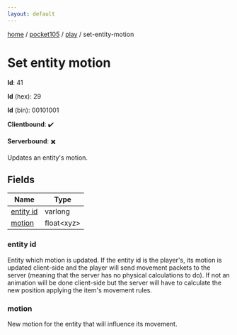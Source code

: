```yaml
---
layout: default
---
```


[home](/)  /  [pocket105](/protocol/pocket105)  /  [play](/protocol/pocket105/play)  /  set-entity-motion

# Set entity motion

**Id**: 41

**Id** (hex): 29

**Id** (bin): 00101001

**Clientbound**: ✔️

**Serverbound**: ✖️

Updates an entity's motion.

## Fields

Name | Type
---|---
[entity id](#entity-id) | varlong
[motion](#motion) | float&lt;xyz&gt;

### entity id

Entity which motion is updated. If the entity id is the player's, its motion is updated client-side and the player will send movement packets to the server (meaning that the server has no physical calculations to do). If not an animation will be done client-side but the server will have to calculate the new position applying the item's movement rules.

### motion

New motion for the entity that will influence its movement.

